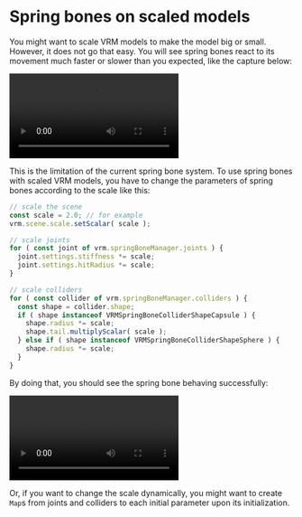 # Spring bones on scaled models

You might want to scale VRM models to make the model big or small.
However, it does not go that easy.
You will see spring bones react to its movement much faster or slower than you expected, like the capture below:

![A video shows the spring bone system behaves wrong on the scaled VRM model](./media/springbone-scale-wrong.mp4)

This is the limitation of the current spring bone system.
To use spring bones with scaled VRM models, you have to change the parameters of spring bones according to the scale like this:

```js
// scale the scene
const scale = 2.0; // for example
vrm.scene.scale.setScalar( scale );

// scale joints
for ( const joint of vrm.springBoneManager.joints ) {
  joint.settings.stiffness *= scale;
  joint.settings.hitRadius *= scale;
}

// scale colliders
for ( const collider of vrm.springBoneManager.colliders ) {
  const shape = collider.shape;
  if ( shape instanceof VRMSpringBoneColliderShapeCapsule ) {
    shape.radius *= scale;
    shape.tail.multiplyScalar( scale );
  } else if ( shape instanceof VRMSpringBoneColliderShapeSphere ) {
    shape.radius *= scale;
  }
}
```

By doing that, you should see the spring bone behaving successfully:

![A video shows the spring bone system behaves correctly after changing the parameters of joints and colliders according to the scale of the VRM model](./media/springbone-scale-wrong.mp4)

Or, if you want to change the scale dynamically, you might want to create `Map`s from joints and colliders to each initial parameter upon its initialization.

